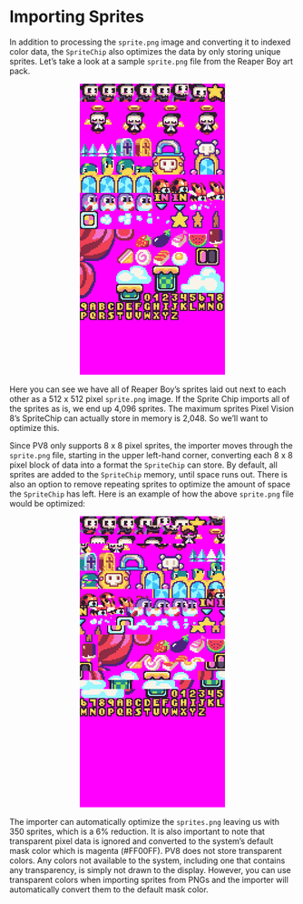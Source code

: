# Importing Sprites

In addition to processing the `sprite.png` image and converting it to indexed color data, the `SpriteChip` also optimizes the data by only storing unique sprites. Let’s take a look at a sample `sprite.png` file from the Reaper Boy art pack.

<p style="text-align:center"><img src="images/ImportingSprites_image_0.png" /></p>

Here you can see we have all of Reaper Boy’s sprites laid out next to each other as a 512 x 512 pixel `sprite.png` image. If the Sprite Chip imports all of the sprites as is, we end up 4,096 sprites. The maximum sprites Pixel Vision 8’s SpriteChip can actually store in memory is 2,048. So we’ll want to optimize this.

Since PV8 only supports 8 x 8 pixel sprites, the importer moves through the `sprite.png` file, starting in the upper left-hand corner, converting each 8 x 8 pixel block of data into a format the `SpriteChip` can store. By default, all sprites are added to the `SpriteChip` memory, until space runs out. There is also an option to remove repeating sprites to optimize the amount of space the `SpriteChip` has left. Here is an example of how the above `sprite.png` file would be optimized:

<p style="text-align:center"><img src="images/ImportingSprites_image_1.png" /></p>

The importer can automatically optimize the `sprites.png` leaving us with 350 sprites, which is a 6% reduction. It is also important to note that transparent pixel data is ignored and converted to the system’s default mask color which is magenta (#FF00FF). PV8 does not store transparent colors. Any colors not available to the system, including one that contains any transparency, is simply not drawn to the display. However, you can use transparent colors when importing sprites from PNGs and the importer will automatically convert them to the default mask color.


